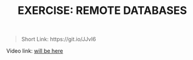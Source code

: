 <h1 align="center"> EXERCISE: REMOTE DATABASES </h1>
    <br>

<blockquote>
    <p>
        Short Link: https://git.io/JJvI6
    </p>
</blockquote>

<p>
Video link: <a href='#'> will be here</a>
</p>
